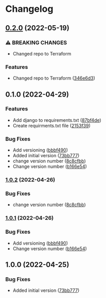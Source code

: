 # Changelog

## [0.2.0](https://github.com/aelegbede/testing-release-please/compare/release_5510-workflow-v0.1.0...release_5510-workflow-v0.2.0) (2022-05-19)


### ⚠ BREAKING CHANGES

* Changed repo to Terraform

### Features

* Changed repo to Terraform ([346e6d3](https://github.com/aelegbede/testing-release-please/commit/346e6d3b5f483bfc96e717e9a6293fa7612c7250))

## 0.1.0 (2022-04-29)


### Features

* Add django to requirements.txt ([87bf4de](https://github.com/aelegbede/testing-release-please/commit/87bf4de3856adbbe5ffafa8e1ce0db3ad99161dd))
* Create requirments.txt file ([2153f39](https://github.com/aelegbede/testing-release-please/commit/2153f39f1b5956c3c0994d8d0cc8e92fec867f9f))


### Bug Fixes

* Add versioning ([bbbf490](https://github.com/aelegbede/testing-release-please/commit/bbbf4907c9788b13bf1174a98edd1d22046f7e63))
* Added initial version ([73bb777](https://github.com/aelegbede/testing-release-please/commit/73bb7779c47f2f170108ed29b543478f3d796dcb))
* change version number ([8c8cfbb](https://github.com/aelegbede/testing-release-please/commit/8c8cfbb3bf6b4f73eeeea74443510954bf32cc81))
* Change version number ([b166e54](https://github.com/aelegbede/testing-release-please/commit/b166e544851dda552a2a3f1b5986f04f9b6841e1))

### [1.0.2](https://github.com/aelegbede/testing-release-please/compare/workflow-v1.0.1...workflow-v1.0.2) (2022-04-26)


### Bug Fixes

* change version number ([8c8cfbb](https://github.com/aelegbede/testing-release-please/commit/8c8cfbb3bf6b4f73eeeea74443510954bf32cc81))

### [1.0.1](https://github.com/aelegbede/testing-release-please/compare/workflow-v1.0.0...workflow-v1.0.1) (2022-04-26)


### Bug Fixes

* Add versioning ([bbbf490](https://github.com/aelegbede/testing-release-please/commit/bbbf4907c9788b13bf1174a98edd1d22046f7e63))
* Change version number ([b166e54](https://github.com/aelegbede/testing-release-please/commit/b166e544851dda552a2a3f1b5986f04f9b6841e1))

## 1.0.0 (2022-04-25)


### Bug Fixes

* Added initial version ([73bb777](https://github.com/aelegbede/testing-release-please/commit/73bb7779c47f2f170108ed29b543478f3d796dcb))
